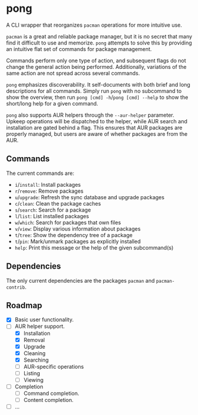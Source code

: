 # pong

A CLI wrapper that reorganizes `pacman` operations for more intuitive use.

`pacman` is a great and reliable package manager,
but it is no secret that many find it difficult to use and memorize.
`pong` attempts to solve this
by providing an intuitive flat set of commands for package management.

Commands perform only one type of action,
and subsequent flags do not change the general action being performed.
Additionally, variations of the same action are not spread across several commands.

`pong` emphasizes discoverability.
It self-documents with both brief and long descriptions for all commands.
Simply run `pong` with no subcommand to show the overview,
then run `pong [cmd] -h`/`pong [cmd] --help` to show the short/long help for a given command.

`pong` also supports AUR helpers through the `--aur-helper` parameter.
Upkeep operations will be dispatched to the helper,
while AUR search and installation are gated behind a flag.
This ensures that AUR packages are properly managed,
but users are aware of whether packages are from the AUR.

## Commands

The current commands are:

- `i`/`install`: Install packages
- `r`/`remove`: Remove packages
- `u`/`upgrade`: Refresh the sync database and upgrade packages
- `c`/`clean`: Clean the package caches
- `s`/`search`: Search for a package
- `l`/`list`: List installed packages
- `w`/`which`: Search for packages that own files
- `v`/`view`: Display various information about packages
- `t`/`tree`: Show the dependency tree of a package
- `t`/`pin`: Mark/unmark packages as explicitly installed
- `help`: Print this message or the help of the given subcommand(s)

## Dependencies

The only current dependencies are the packages `pacman` and `pacman-contrib`.

## Roadmap

- [x] Basic user functionality.
- [ ] AUR helper support.
    - [x] Installation
    - [x] Removal
    - [x] Upgrade
    - [x] Cleaning
    - [x] Searching
    - [ ] AUR-specific operations
    - [ ] Listing
    - [ ] Viewing
- [ ] Completion
    - [ ] Command completion.
    - [ ] Content completion.
- [ ] ...
